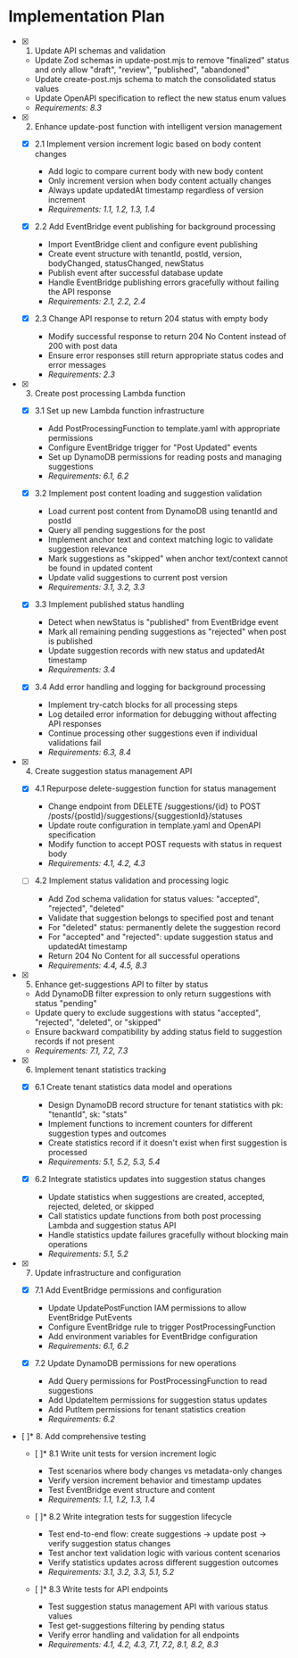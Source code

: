 # Implementation Plan

- [x] 1. Update API schemas and validation





  - Update Zod schemas in update-post.mjs to remove "finalized" status and only allow "draft", "review", "published", "abandoned"
  - Update create-post.mjs schema to match the consolidated status values
  - Update OpenAPI specification to reflect the new status enum values
  - _Requirements: 8.3_

- [x] 2. Enhance update-post function with intelligent version management





  - [x] 2.1 Implement version increment logic based on body content changes


    - Add logic to compare current body with new body content
    - Only increment version when body content actually changes
    - Always update updatedAt timestamp regardless of version increment
    - _Requirements: 1.1, 1.2, 1.3, 1.4_

  - [x] 2.2 Add EventBridge event publishing for background processing


    - Import EventBridge client and configure event publishing
    - Create event structure with tenantId, postId, version, bodyChanged, statusChanged, newStatus
    - Publish event after successful database update
    - Handle EventBridge publishing errors gracefully without failing the API response
    - _Requirements: 2.1, 2.2, 2.4_

  - [x] 2.3 Change API response to return 204 status with empty body


    - Modify successful response to return 204 No Content instead of 200 with post data
    - Ensure error responses still return appropriate status codes and error messages
    - _Requirements: 2.3_

- [x] 3. Create post processing Lambda function





  - [x] 3.1 Set up new Lambda function infrastructure


    - Add PostProcessingFunction to template.yaml with appropriate permissions
    - Configure EventBridge trigger for "Post Updated" events
    - Set up DynamoDB permissions for reading posts and managing suggestions
    - _Requirements: 6.1, 6.2_

  - [x] 3.2 Implement post content loading and suggestion validation


    - Load current post content from DynamoDB using tenantId and postId
    - Query all pending suggestions for the post
    - Implement anchor text and context matching logic to validate suggestion relevance
    - Mark suggestions as "skipped" when anchor text/context cannot be found in updated content
    - Update valid suggestions to current post version
    - _Requirements: 3.1, 3.2, 3.3_

  - [x] 3.3 Implement published status handling


    - Detect when newStatus is "published" from EventBridge event
    - Mark all remaining pending suggestions as "rejected" when post is published
    - Update suggestion records with new status and updatedAt timestamp
    - _Requirements: 3.4_

  - [x] 3.4 Add error handling and logging for background processing


    - Implement try-catch blocks for all processing steps
    - Log detailed error information for debugging without affecting API responses
    - Continue processing other suggestions even if individual validations fail
    - _Requirements: 6.3, 8.4_

- [x] 4. Create suggestion status management API






  - [x] 4.1 Repurpose delete-suggestion function for status management

    - Change endpoint from DELETE /suggestions/{id} to POST /posts/{postId}/suggestions/{suggestionId}/statuses
    - Update route configuration in template.yaml and OpenAPI specification
    - Modify function to accept POST requests with status in request body
    - _Requirements: 4.1, 4.2, 4.3_



  - [ ] 4.2 Implement status validation and processing logic
    - Add Zod schema validation for status values: "accepted", "rejected", "deleted"
    - Validate that suggestion belongs to specified post and tenant
    - For "deleted" status: permanently delete the suggestion record
    - For "accepted" and "rejected": update suggestion status and updatedAt timestamp
    - Return 204 No Content for all successful operations
    - _Requirements: 4.4, 4.5, 8.3_

- [x] 5. Enhance get-suggestions API to filter by status





  - Add DynamoDB filter expression to only return suggestions with status "pending"
  - Update query to exclude suggestions with status "accepted", "rejected", "deleted", or "skipped"
  - Ensure backward compatibility by adding status field to suggestion records if not present
  - _Requirements: 7.1, 7.2, 7.3_

- [x] 6. Implement tenant statistics tracking





  - [x] 6.1 Create tenant statistics data model and operations


    - Design DynamoDB record structure for tenant statistics with pk: "tenantId", sk: "stats"
    - Implement functions to increment counters for different suggestion types and outcomes
    - Create statistics record if it doesn't exist when first suggestion is processed
    - _Requirements: 5.1, 5.2, 5.3, 5.4_

  - [x] 6.2 Integrate statistics updates into suggestion status changes


    - Update statistics when suggestions are created, accepted, rejected, deleted, or skipped
    - Call statistics update functions from both post processing Lambda and suggestion status API
    - Handle statistics update failures gracefully without blocking main operations
    - _Requirements: 5.1, 5.2_

- [x] 7. Update infrastructure and configuration





  - [x] 7.1 Add EventBridge permissions and configuration


    - Update UpdatePostFunction IAM permissions to allow EventBridge PutEvents
    - Configure EventBridge rule to trigger PostProcessingFunction
    - Add environment variables for EventBridge configuration
    - _Requirements: 6.1, 6.2_

  - [x] 7.2 Update DynamoDB permissions for new operations

    - Add Query permissions for PostProcessingFunction to read suggestions
    - Add UpdateItem permissions for suggestion status updates
    - Add PutItem permissions for tenant statistics creation
    - _Requirements: 6.2_

- [ ]* 8. Add comprehensive testing
  - [ ]* 8.1 Write unit tests for version increment logic
    - Test scenarios where body changes vs metadata-only changes
    - Verify version increment behavior and timestamp updates
    - Test EventBridge event structure and content
    - _Requirements: 1.1, 1.2, 1.3, 1.4_

  - [ ]* 8.2 Write integration tests for suggestion lifecycle
    - Test end-to-end flow: create suggestions → update post → verify suggestion status changes
    - Test anchor text validation logic with various content scenarios
    - Verify statistics updates across different suggestion outcomes
    - _Requirements: 3.1, 3.2, 3.3, 5.1, 5.2_

  - [ ]* 8.3 Write tests for API endpoints
    - Test suggestion status management API with various status values
    - Test get-suggestions filtering by pending status
    - Verify error handling and validation for all endpoints
    - _Requirements: 4.1, 4.2, 4.3, 7.1, 7.2, 8.1, 8.2, 8.3_
